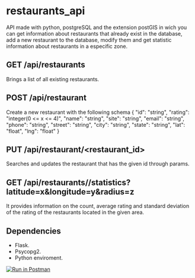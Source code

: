 # restaurants_api
API made with python, postgreSQL and the extension postGIS in wich you can get information about restaurants that already exist in the database, add a new restaurant to the database, modify them and get statistic information about restaurants in a especific zone.

## GET /api/restaurants
Brings a list of all existing restaurants.

## POST /api/restaurant
Create a new restaurant with the following schema
{
    "id": "string",
    "rating": "integer(0 <= x <= 4)",
    "name": "string",
    "site": "string",
    "email": "string",
    "phone": "string",
    "street": "string",
    "city": "string",
    "state": "string",
    "lat": "float",
    "lng": "float"
}


## PUT /api/restaurant/<restaurant_id>
Searches and updates the restaurant that has the given id through params.

## GET /api/restaurants//statistics?latitude=x&longitude=y&radius=z
It provides information on the count, average rating and standard deviation of the rating of the restaurants located in the given area.

## Dependencies
- Flask.
- Psycopg2.
- Python enviroment.

[![Run in Postman](https://run.pstmn.io/button.svg)](https://app.getpostman.com/run-collection/23086126-2b00b225-2fe5-40d0-92b4-a4dd09870438?action=collection%2Ffork&collection-url=entityId%3D23086126-2b00b225-2fe5-40d0-92b4-a4dd09870438%26entityType%3Dcollection%26workspaceId%3D1d9080cd-207d-4792-a278-e966b4a13ef4)
